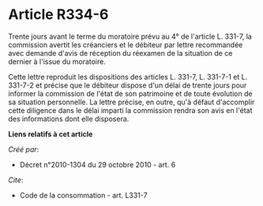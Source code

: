 # Article R334-6

Trente jours avant le terme du moratoire prévu au 4° de l'article L. 331-7, la commission avertit les créanciers et le
débiteur par lettre recommandée avec demande d'avis de réception du réexamen de la situation de ce dernier à l'issue du
moratoire. 

Cette lettre reproduit les dispositions des articles L. 331-7, L. 331-7-1 et L. 331-7-2 et précise que le débiteur dispose
d'un délai de trente jours pour informer la commission de l'état de son patrimoine et de toute évolution de sa situation
personnelle. La lettre précise, en outre, qu'à défaut d'accomplir cette diligence dans le délai imparti la commission rendra
son avis en l'état des informations dont elle disposera.

**Liens relatifs à cet article**

_Créé par_:

  - Décret n°2010-1304 du 29 octobre 2010 - art. 6

_Cite_:

  - Code de la consommation - art. L331-7
